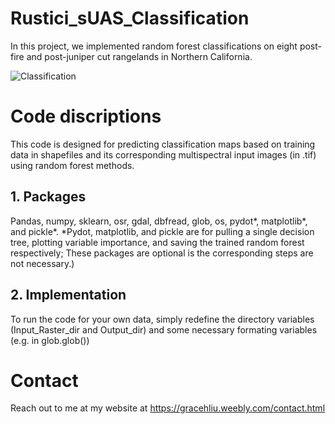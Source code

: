 # Rustici_sUAS_Classification
In this project, we implemented random forest classifications on eight post-fire and post-juniper cut rangelands in Northern California. 

![Classification](https://user-images.githubusercontent.com/17130674/55693965-ab7ad180-5966-11e9-9f35-ab823df184dc.png)

# Code discriptions
This code is designed for predicting classification maps based on training data in shapefiles and its corresponding multispectral input images (in .tif) using random forest methods.

## 1. Packages

Pandas, numpy, sklearn, osr, gdal, dbfread, glob, os, pydot*, matplotlib*, and pickle*.
*Pydot, matplotlib, and pickle are for pulling a single decision tree, plotting variable importance, and saving the trained random forest respectively; These packages are optional is the corresponding steps are not necessary.)

## 2. Implementation

To run the code for your own data, simply redefine the directory variables (Input_Raster_dir and Output_dir) and some necessary formating variables (e.g. in glob.glob())

# Contact
Reach out to me at my website at https://gracehliu.weebly.com/contact.html
